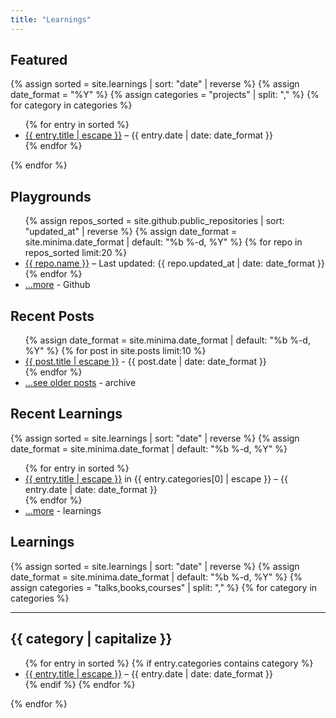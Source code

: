 ```yaml
---
title: "Learnings"
---
```



## Featured

{% assign sorted = site.learnings | sort: "date" | reverse %}
{% assign date_format = "%Y" %}
{% assign categories = "projects" | split: "," %}
{% for category in categories %}
<ul>
  {% for entry in sorted %}
    <li>
      <a href="{{ entry.url | relative_url }}">{{ entry.title | escape }}</a>
      <span class="post-meta"> – {{ entry.date | date: date_format }}</span>
    </li>
  {% endfor %}
</ul>
{% endfor %}

## Playgrounds

<ul>
{% assign repos_sorted = site.github.public_repositories | sort: "updated_at" | reverse %}
{% assign date_format = site.minima.date_format | default: "%b %-d, %Y" %}
{% for repo in repos_sorted limit:20 %}
  <li>
    <a href="{{ repo.html_url }}">{{ repo.name }}</a>
    <span class="post-meta"> – Last updated: {{ repo.updated_at | date: date_format }}</span>
  </li>
{% endfor %}
  <li>
    <a href="https://github.com/fsferrara?tab=repositories">...more</a>
    <span class="post-meta"> - Github</span>
  </li>
</ul>


## Recent Posts

<ul>
    {% assign date_format = site.minima.date_format | default: "%b %-d, %Y" %}
    {% for post in site.posts limit:10 %}
    <li>
        <a href="{{ post.url | relative_url }}">{{ post.title | escape }}</a>
        <span class="post-meta"> - {{ post.date | date: date_format }}</span>
    </li>
    {% endfor %}
    <li>
        <a href="/archive">...see older posts</a>
        <span class="post-meta"> - archive</span>
    </li>
</ul>

## Recent Learnings

{% assign sorted = site.learnings | sort: "date" | reverse %}
{% assign date_format = site.minima.date_format | default: "%b %-d, %Y" %}
<ul>
  {% for entry in sorted %}
    <li>
      <a href="{{ entry.url | relative_url }}">{{ entry.title | escape }}</a>
      <span class="post-meta"> in {{ entry.categories[0] | escape }} – {{ entry.date | date: date_format }}</span>
    </li>
  {% endfor %}
      <li>
        <a href="/learnings">...more</a>
        <span class="post-meta"> - learnings</span>
    </li>
</ul>

## Learnings

{% assign sorted = site.learnings | sort: "date" | reverse %}
{% assign date_format = site.minima.date_format | default: "%b %-d, %Y" %}
{% assign categories = "talks,books,courses" | split: "," %}
{% for category in categories %}
<div id="#{{ category | slugize }}">
<hr />
<h2>
  <a name="{{ category | slugize }}"></a>{{ category | capitalize }}
</h2>
<ul>
  {% for entry in sorted %}
    {% if entry.categories contains category %}
    <li>
      <a href="{{ entry.url | relative_url }}">{{ entry.title | escape }}</a>
      <span class="post-meta"> – {{ entry.date | date: date_format }}</span>
    </li>
    {% endif %}
  {% endfor %}
</ul>
</div>
{% endfor %}
